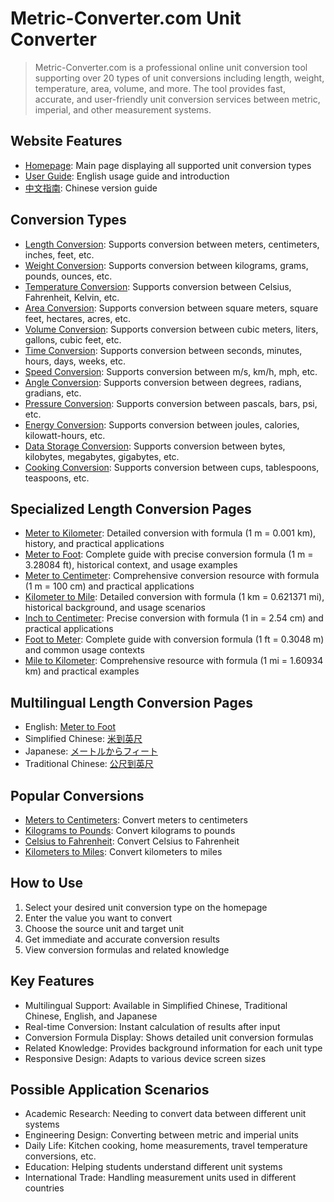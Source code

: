 # Metric-Converter.com Unit Converter

> Metric-Converter.com is a professional online unit conversion tool supporting over 20 types of unit conversions including length, weight, temperature, area, volume, and more. The tool provides fast, accurate, and user-friendly unit conversion services between metric, imperial, and other measurement systems.

## Website Features

- [Homepage](https://www.metric-converter.com/): Main page displaying all supported unit conversion types
- [User Guide](https://www.metric-converter.com/en): English usage guide and introduction
- [中文指南](https://www.metric-converter.com/zh-CN): Chinese version guide

## Conversion Types

- [Length Conversion](https://www.metric-converter.com/en/length): Supports conversion between meters, centimeters, inches, feet, etc.
- [Weight Conversion](https://www.metric-converter.com/en/weight): Supports conversion between kilograms, grams, pounds, ounces, etc.
- [Temperature Conversion](https://www.metric-converter.com/en/temperature): Supports conversion between Celsius, Fahrenheit, Kelvin, etc.
- [Area Conversion](https://www.metric-converter.com/en/area): Supports conversion between square meters, square feet, hectares, acres, etc.
- [Volume Conversion](https://www.metric-converter.com/en/volume): Supports conversion between cubic meters, liters, gallons, cubic feet, etc.
- [Time Conversion](https://www.metric-converter.com/en/time): Supports conversion between seconds, minutes, hours, days, weeks, etc.
- [Speed Conversion](https://www.metric-converter.com/en/speed): Supports conversion between m/s, km/h, mph, etc.
- [Angle Conversion](https://www.metric-converter.com/en/angle): Supports conversion between degrees, radians, gradians, etc.
- [Pressure Conversion](https://www.metric-converter.com/en/pressure): Supports conversion between pascals, bars, psi, etc.
- [Energy Conversion](https://www.metric-converter.com/en/energy): Supports conversion between joules, calories, kilowatt-hours, etc.
- [Data Storage Conversion](https://www.metric-converter.com/en/data): Supports conversion between bytes, kilobytes, megabytes, gigabytes, etc.
- [Cooking Conversion](https://www.metric-converter.com/en/cooking): Supports conversion between cups, tablespoons, teaspoons, etc.

## Specialized Length Conversion Pages

- [Meter to Kilometer](https://www.metric-converter.com/en/length/meter-to-kilometer): Detailed conversion with formula (1 m = 0.001 km), history, and practical applications
- [Meter to Foot](https://www.metric-converter.com/en/length/meter-to-foot): Complete guide with precise conversion formula (1 m = 3.28084 ft), historical context, and usage examples
- [Meter to Centimeter](https://www.metric-converter.com/en/length/meter-to-centimeter): Comprehensive conversion resource with formula (1 m = 100 cm) and practical applications
- [Kilometer to Mile](https://www.metric-converter.com/en/length/kilometer-to-mile): Detailed conversion with formula (1 km = 0.621371 mi), historical background, and usage scenarios
- [Inch to Centimeter](https://www.metric-converter.com/en/length/inch-to-centimeter): Precise conversion with formula (1 in = 2.54 cm) and practical applications
- [Foot to Meter](https://www.metric-converter.com/en/length/foot-to-meter): Complete guide with conversion formula (1 ft = 0.3048 m) and common usage contexts
- [Mile to Kilometer](https://www.metric-converter.com/en/length/mile-to-kilometer): Comprehensive resource with formula (1 mi = 1.60934 km) and practical examples

## Multilingual Length Conversion Pages

- English: [Meter to Foot](https://www.metric-converter.com/en/length/meter-to-foot)
- Simplified Chinese: [米到英尺](https://www.metric-converter.com/zh-CN/length/meter-to-foot)
- Japanese: [メートルからフィート](https://www.metric-converter.com/ja/length/meter-to-foot)
- Traditional Chinese: [公尺到英尺](https://www.metric-converter.com/zh-TW/length/meter-to-foot)

## Popular Conversions

- [Meters to Centimeters](https://www.metric-converter.com/en/length/meter-to-centimeter): Convert meters to centimeters
- [Kilograms to Pounds](https://www.metric-converter.com/en/weight/kilogram-to-pound): Convert kilograms to pounds
- [Celsius to Fahrenheit](https://www.metric-converter.com/en/temperature/celsius-to-fahrenheit): Convert Celsius to Fahrenheit
- [Kilometers to Miles](https://www.metric-converter.com/en/length/kilometer-to-mile): Convert kilometers to miles

## How to Use

1. Select your desired unit conversion type on the homepage
2. Enter the value you want to convert
3. Choose the source unit and target unit
4. Get immediate and accurate conversion results
5. View conversion formulas and related knowledge

## Key Features

- Multilingual Support: Available in Simplified Chinese, Traditional Chinese, English, and Japanese
- Real-time Conversion: Instant calculation of results after input
- Conversion Formula Display: Shows detailed unit conversion formulas
- Related Knowledge: Provides background information for each unit type
- Responsive Design: Adapts to various device screen sizes

## Possible Application Scenarios

- Academic Research: Needing to convert data between different unit systems
- Engineering Design: Converting between metric and imperial units
- Daily Life: Kitchen cooking, home measurements, travel temperature conversions, etc.
- Education: Helping students understand different unit systems
- International Trade: Handling measurement units used in different countries

